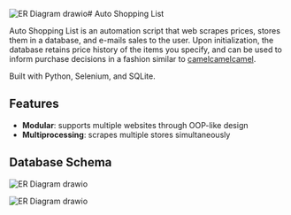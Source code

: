 ![ER Diagram drawio](https://github.com/louieluuu/auto-shopping-list/assets/112336312/746fe726-5b8c-4366-804f-c79a986269fe)# Auto Shopping List

Auto Shopping List is an automation script that web scrapes prices, stores them in a database, and e-mails sales to the user. Upon initialization, the database retains price history of the items you specify, and can be used to inform purchase decisions in a fashion similar to [camelcamelcamel](https://www.camelcamelcamel.ca/).

Built with Python, Selenium, and SQLite.

## Features

- **Modular**: supports multiple websites through OOP-like design
- **Multiprocessing**: scrapes multiple stores simultaneously

## Database Schema

![ER Diagram drawio](https://github.com/louieluuu/auto-shopping-list/assets/112336312/52189764-93df-4543-ae9a-f0bde4af5895)

![ER Diagram drawio](https://github.com/louieluuu/auto-shopping-list/assets/112336312/0acb1f49-3440-4df7-8ecf-8ee48e8c8358)
